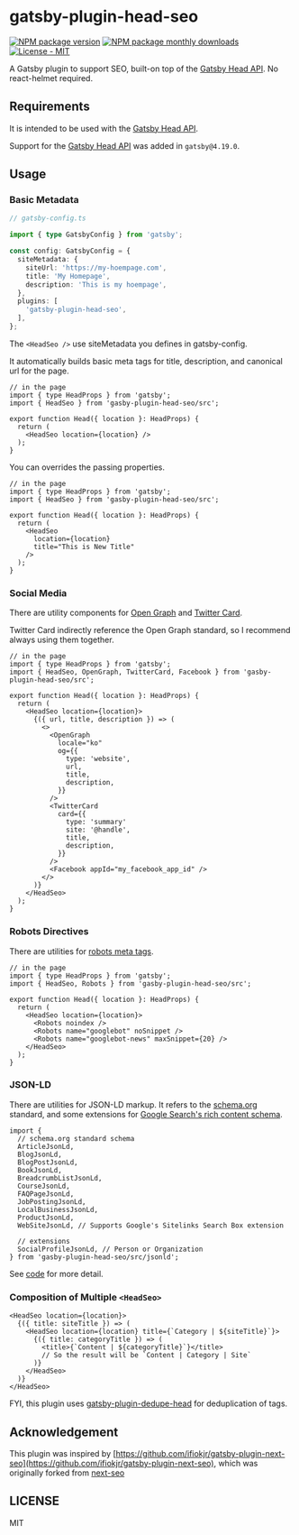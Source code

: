 # gatsby-plugin-head-seo

[![NPM package version](https://img.shields.io/npm/v/gatsby-plugin-head-seo)](https://www.npmjs.com/package/gatsby-plugin-head-seo)
[![NPM package monthly downloads](https://img.shields.io/npm/dm/gatsby-plugin-head-seo)](https://www.npmjs.com/package/gatsby-plugin-head-seo)
[![License - MIT](https://img.shields.io/github/license/cometkim/gatsby-plugin-head-seo)](#LICENSE)

A Gatsby plugin to support SEO, built-on top of the [Gatsby Head API]. No react-helmet required.

## Requirements

It is intended to be used with the [Gatsby Head API].

Support for the [Gatsby Head API] was added in `gatsby@4.19.0`.

## Usage

### Basic Metadata

```ts
// gatsby-config.ts

import { type GatsbyConfig } from 'gatsby';

const config: GatsbyConfig = {
  siteMetadata: {
    siteUrl: 'https://my-hoempage.com',
    title: 'My Homepage',
    description: 'This is my hoempage',
  },
  plugins: [
    'gatsby-plugin-head-seo',
  ],
};
```

The `<HeadSeo />` use siteMetadata you defines in gatsby-config.

It automatically builds basic meta tags for title, description, and canonical url for the page.

```tsx
// in the page
import { type HeadProps } from 'gatsby';
import { HeadSeo } from 'gasby-plugin-head-seo/src';

export function Head({ location }: HeadProps) {
  return (
    <HeadSeo location={location} />
  );
}
```

You can overrides the passing properties.

```tsx
// in the page
import { type HeadProps } from 'gatsby';
import { HeadSeo } from 'gasby-plugin-head-seo/src';

export function Head({ location }: HeadProps) {
  return (
    <HeadSeo
      location={location}
      title="This is New Title"
    />
  );
}
```

### Social Media

There are utility components for [Open Graph](https://ogp.me/) and [Twitter Card](https://developer.twitter.com/en/docs/twitter-for-websites/cards/overview/abouts-cards).

Twitter Card indirectly reference the Open Graph standard, so I recommend always using them together.

```tsx
// in the page
import { type HeadProps } from 'gatsby';
import { HeadSeo, OpenGraph, TwitterCard, Facebook } from 'gasby-plugin-head-seo/src';

export function Head({ location }: HeadProps) {
  return (
    <HeadSeo location={location}>
      {({ url, title, description }) => (
        <>
          <OpenGraph
            locale="ko"
            og={{
              type: 'website',
              url,
              title,
              description,
            }}
          />
          <TwitterCard
            card={{
              type: 'summary'
              site: '@handle',
              title,
              description,
            }}
          />
          <Facebook appId="my_facebook_app_id" />
        </>
      )}
    </HeadSeo>
  );
}
```

### Robots Directives

There are utilities for [robots meta tags](https://developers.google.com/search/docs/crawling-indexing/robots-meta-tag).

```tsx
// in the page
import { type HeadProps } from 'gatsby';
import { HeadSeo, Robots } from 'gasby-plugin-head-seo/src';

export function Head({ location }: HeadProps) {
  return (
    <HeadSeo location={location}>
      <Robots noindex />
      <Robots name="googlebot" noSnippet />
      <Robots name="googlebot-news" maxSnippet={20} />
    </HeadSeo>
  );
}
```

### JSON-LD

There are utilities for JSON-LD markup. It refers to the [schema.org](https://schema.org/) standard, and some extensions for [Google Search's rich content schema](https://developers.google.com/search/docs/appearance/structured-data/intro-structured-data).

```tsx
import {
  // schema.org standard schema
  ArticleJsonLd,
  BlogJsonLd,
  BlogPostJsonLd,
  BookJsonLd,
  BreadcrumbListJsonLd,
  CourseJsonLd,
  FAQPageJsonLd,
  JobPostingJsonLd,
  LocalBusinessJsonLd,
  ProductJsonLd,
  WebSiteJsonLd, // Supports Google's Sitelinks Search Box extension

  // extensions
  SocialProfileJsonLd, // Person or Organization
} from 'gasby-plugin-head-seo/src/jsonld';
```

See [code](src/jsonld) for more detail.

### Composition of Multiple `<HeadSeo>`

```tsx
<HeadSeo location={location}>
  {({ title: siteTitle }) => (
    <HeadSeo location={location} title={`Category | ${siteTitle}`}>
      {({ title: categoryTitle }) => (
        <title>{`Content | ${categoryTitle}`}</title>
        // So the result will be `Content | Category | Site`
      )}
    </HeadSeo>
  )}
</HeadSeo>
```

FYI, this plugin uses [gatsby-plugin-dedupe-head](https://github.com/cometkim/gatsby-plugin-dedupe-head) for deduplication of tags.

## Acknowledgement

This plugin was inspired by [https://github.com/ifiokjr/gatsby-plugin-next-seo](https://github.com/ifiokjr/gatsby-plugin-next-seo), which was originally forked from [next-seo](https://github.com/garmeeh/next-seo)

## LICENSE

MIT

[Gatsby Head API]: https://www.gatsbyjs.com/docs/reference/built-in-components/gatsby-head/
